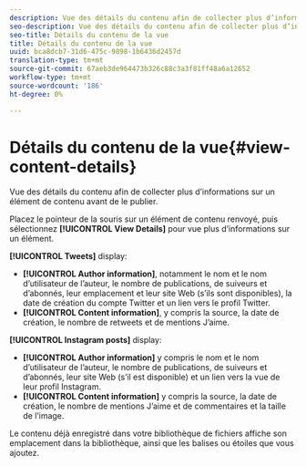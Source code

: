 ```yaml
---
description: Vue des détails du contenu afin de collecter plus d’informations sur un élément de contenu avant de le publier.
seo-description: Vue des détails du contenu afin de collecter plus d’informations sur un élément de contenu avant de le publier.
seo-title: Détails du contenu de la vue
title: Détails du contenu de la vue
uuid: bca8dcb7-31d6-475c-9898-1b6436d2457d
translation-type: tm+mt
source-git-commit: 67aeb3de964473b326c88c3a3f81ff48a6a12652
workflow-type: tm+mt
source-wordcount: '186'
ht-degree: 0%

---
```



# Détails du contenu de la vue{#view-content-details}

Vue des détails du contenu afin de collecter plus d’informations sur un élément de contenu avant de le publier.

Placez le pointeur de la souris sur un élément de contenu renvoyé, puis sélectionnez **[!UICONTROL View Details]** pour vue plus d’informations sur un élément.

**[!UICONTROL Tweets]** display:

* **[!UICONTROL Author information]**, notamment le nom et le nom d’utilisateur de l’auteur, le nombre de publications, de suiveurs et d’abonnés, leur emplacement et leur site Web (s’ils sont disponibles), la date de création du compte Twitter et un lien vers le profil Twitter.
* **[!UICONTROL Content information]**, y compris la source, la date de création, le nombre de retweets et de mentions J’aime.

**[!UICONTROL Instagram posts]** display:

* **[!UICONTROL Author information]** y compris le nom et le nom d’utilisateur de l’auteur, le nombre de publications, de suiveurs et d’abonnés, leur site Web (s’il est disponible) et un lien vers la vue de leur profil Instagram.
* **[!UICONTROL Content information]** y compris la source, la date de création, le nombre de mentions J’aime et de commentaires et la taille de l’image.

Le contenu déjà enregistré dans votre bibliothèque de fichiers affiche son emplacement dans la bibliothèque, ainsi que les balises ou étoiles que vous ajoutez.
